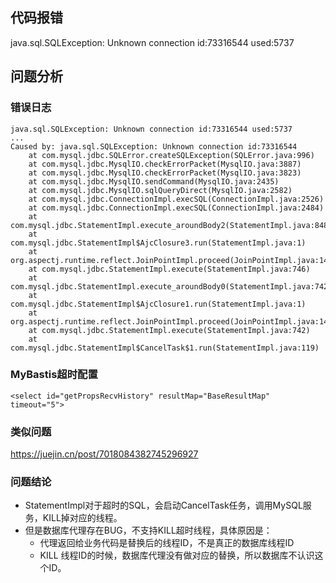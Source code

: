 ## 代码报错
java.sql.SQLException: Unknown connection id:73316544 used:5737

## 问题分析

### 错误日志
```
java.sql.SQLException: Unknown connection id:73316544 used:5737
...
Caused by: java.sql.SQLException: Unknown connection id:73316544
	at com.mysql.jdbc.SQLError.createSQLException(SQLError.java:996)
	at com.mysql.jdbc.MysqlIO.checkErrorPacket(MysqlIO.java:3887)
	at com.mysql.jdbc.MysqlIO.checkErrorPacket(MysqlIO.java:3823)
	at com.mysql.jdbc.MysqlIO.sendCommand(MysqlIO.java:2435)
	at com.mysql.jdbc.MysqlIO.sqlQueryDirect(MysqlIO.java:2582)
	at com.mysql.jdbc.ConnectionImpl.execSQL(ConnectionImpl.java:2526)
	at com.mysql.jdbc.ConnectionImpl.execSQL(ConnectionImpl.java:2484)
	at com.mysql.jdbc.StatementImpl.execute_aroundBody2(StatementImpl.java:848)
	at com.mysql.jdbc.StatementImpl$AjcClosure3.run(StatementImpl.java:1)
	at org.aspectj.runtime.reflect.JoinPointImpl.proceed(JoinPointImpl.java:149)
	at com.mysql.jdbc.StatementImpl.execute(StatementImpl.java:746)
	at com.mysql.jdbc.StatementImpl.execute_aroundBody0(StatementImpl.java:742)
	at com.mysql.jdbc.StatementImpl$AjcClosure1.run(StatementImpl.java:1)
	at org.aspectj.runtime.reflect.JoinPointImpl.proceed(JoinPointImpl.java:149)
	at com.mysql.jdbc.StatementImpl.execute(StatementImpl.java:742)
	at com.mysql.jdbc.StatementImpl$CancelTask$1.run(StatementImpl.java:119)
```

### MyBastis超时配置
```
<select id="getPropsRecvHistory" resultMap="BaseResultMap" timeout="5">
```

### 类似问题
https://juejin.cn/post/7018084382745296927

### 问题结论
- StatementImpl对于超时的SQL，会启动CancelTask任务，调用MySQL服务，KILL掉对应的线程。
- 但是数据库代理存在BUG，不支持KILL超时线程，具体原因是：
  - 代理返回给业务代码是替换后的线程ID，不是真正的数据库线程ID
  - KILL 线程ID的时候，数据库代理没有做对应的替换，所以数据库不认识这个ID。
